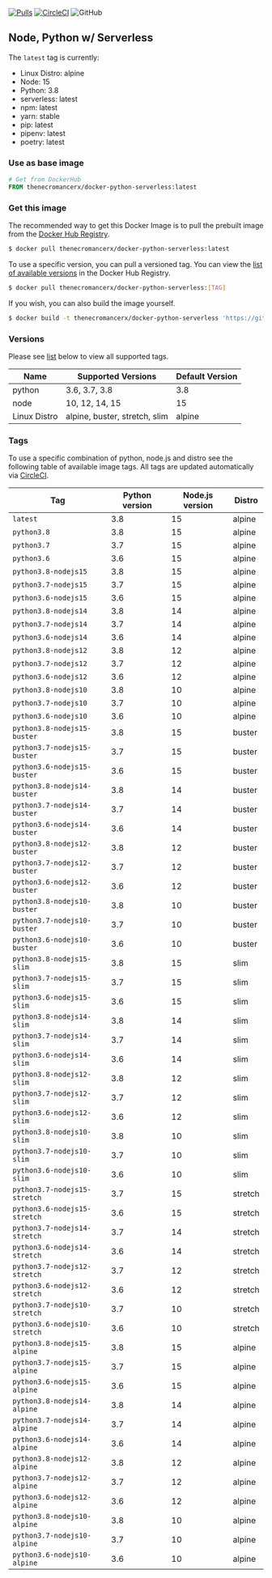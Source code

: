 [![Pulls](https://img.shields.io/docker/pulls/thenecromancerx/docker-python-serverless.svg?style=flat-square)](https://hub.docker.com/r/thenecromancerx/docker-python-serverless)
[![CircleCI](https://img.shields.io/circleci/project/github/Necromancerx/docker-python-serverless.svg?style=flat-square)](https://circleci.com/gh/Necromancerx/docker-python-serverless)
![GitHub](https://img.shields.io/github/license/Necromancerx/docker-python-serverless?style=flat-square)

## Node, Python w/ Serverless
The `latest` tag is currently:

- Linux Distro: alpine
- Node: 15
- Python: 3.8
- serverless: latest
- npm: latest
- yarn: stable
- pip: latest
- pipenv: latest
- poetry: latest


### Use as base image
```Dockerfile
# Get from DockerHub
FROM thenecromancerx/docker-python-serverless:latest
```

### Get this image
The recommended way to get this Docker Image is to pull the prebuilt image from the [Docker Hub Registry](https://hub.docker.com/r/thenecromancerx/docker-python-serverless).

```bash
$ docker pull thenecromancerx/docker-python-serverless:latest
```

To use a specific version, you can pull a versioned tag. You can view the [list of available versions](https://hub.docker.com/r/thenecromancerx/docker-python-serverless/tags) in the Docker Hub Registry.

```bash
$ docker pull thenecromancerx/docker-python-serverless:[TAG]
```

If you wish, you can also build the image yourself.

```bash
$ docker build -t thenecromancerx/docker-python-serverless 'https://github.com/Necromancerx/docker-python-serverless.git'
```

### Versions
Please see [list](#tags) below to view all supported tags.

Name | Supported Versions | Default Version
--- | --- | ---
python | 3.6, 3.7, 3.8 | 3.8
node | 10, 12, 14, 15 | 15
Linux Distro | alpine, buster, stretch, slim | alpine

### Tags
To use a specific combination of python, node.js and distro see the following table of available image tags. All tags are updated automatically via [CircleCI](https://circleci.com/gh/Necromancerx/docker-python-serverless).

Tag | Python version | Node.js version | Distro
--- | --- | --- | ---
`latest` | 3.8 | 15 | alpine
`python3.8` | 3.8 | 15 | alpine
`python3.7` | 3.7 | 15 | alpine
`python3.6` | 3.6 | 15 | alpine
`python3.8-nodejs15` | 3.8 | 15 | alpine
`python3.7-nodejs15` | 3.7 | 15 | alpine
`python3.6-nodejs15` | 3.6 | 15 | alpine
`python3.8-nodejs14` | 3.8 | 14 | alpine
`python3.7-nodejs14` | 3.7 | 14 | alpine
`python3.6-nodejs14` | 3.6 | 14 | alpine
`python3.8-nodejs12` | 3.8 | 12 | alpine
`python3.7-nodejs12` | 3.7 | 12 | alpine
`python3.6-nodejs12` | 3.6 | 12 | alpine
`python3.8-nodejs10` | 3.8 | 10 | alpine
`python3.7-nodejs10` | 3.7 | 10 | alpine
`python3.6-nodejs10` | 3.6 | 10 | alpine
`python3.8-nodejs15-buster` | 3.8 | 15 | buster
`python3.7-nodejs15-buster` | 3.7 | 15 | buster
`python3.6-nodejs15-buster` | 3.6 | 15 | buster
`python3.8-nodejs14-buster` | 3.8 | 14 | buster
`python3.7-nodejs14-buster` | 3.7 | 14 | buster
`python3.6-nodejs14-buster` | 3.6 | 14 | buster
`python3.8-nodejs12-buster` | 3.8 | 12 | buster
`python3.7-nodejs12-buster` | 3.7 | 12 | buster
`python3.6-nodejs12-buster` | 3.6 | 12 | buster
`python3.8-nodejs10-buster` | 3.8 | 10 | buster
`python3.7-nodejs10-buster` | 3.7 | 10 | buster
`python3.6-nodejs10-buster` | 3.6 | 10 | buster
`python3.8-nodejs15-slim` | 3.8 | 15 | slim
`python3.7-nodejs15-slim` | 3.7 | 15 | slim
`python3.6-nodejs15-slim` | 3.6 | 15 | slim
`python3.8-nodejs14-slim` | 3.8 | 14 | slim
`python3.7-nodejs14-slim` | 3.7 | 14 | slim
`python3.6-nodejs14-slim` | 3.6 | 14 | slim
`python3.8-nodejs12-slim` | 3.8 | 12 | slim
`python3.7-nodejs12-slim` | 3.7 | 12 | slim
`python3.6-nodejs12-slim` | 3.6 | 12 | slim
`python3.8-nodejs10-slim` | 3.8 | 10 | slim
`python3.7-nodejs10-slim` | 3.7 | 10 | slim
`python3.6-nodejs10-slim` | 3.6 | 10 | slim
`python3.7-nodejs15-stretch` | 3.7 | 15 | stretch
`python3.6-nodejs15-stretch` | 3.6 | 15 | stretch
`python3.7-nodejs14-stretch` | 3.7 | 14 | stretch
`python3.6-nodejs14-stretch` | 3.6 | 14 | stretch
`python3.7-nodejs12-stretch` | 3.7 | 12 | stretch
`python3.6-nodejs12-stretch` | 3.6 | 12 | stretch
`python3.7-nodejs10-stretch` | 3.7 | 10 | stretch
`python3.6-nodejs10-stretch` | 3.6 | 10 | stretch
`python3.8-nodejs15-alpine` | 3.8 | 15 | alpine
`python3.7-nodejs15-alpine` | 3.7 | 15 | alpine
`python3.6-nodejs15-alpine` | 3.6 | 15 | alpine
`python3.8-nodejs14-alpine` | 3.8 | 14 | alpine
`python3.7-nodejs14-alpine` | 3.7 | 14 | alpine
`python3.6-nodejs14-alpine` | 3.6 | 14 | alpine
`python3.8-nodejs12-alpine` | 3.8 | 12 | alpine
`python3.7-nodejs12-alpine` | 3.7 | 12 | alpine
`python3.6-nodejs12-alpine` | 3.6 | 12 | alpine
`python3.8-nodejs10-alpine` | 3.8 | 10 | alpine
`python3.7-nodejs10-alpine` | 3.7 | 10 | alpine
`python3.6-nodejs10-alpine` | 3.6 | 10 | alpine
